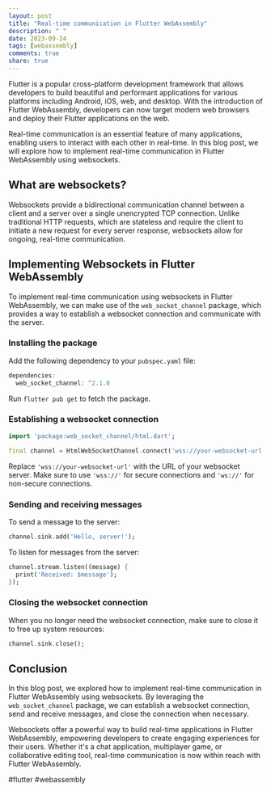 ```yaml
---
layout: post
title: "Real-time communication in Flutter WebAssembly"
description: " "
date: 2023-09-24
tags: [webassembly]
comments: true
share: true
---
```


Flutter is a popular cross-platform development framework that allows developers to build beautiful and performant applications for various platforms including Android, iOS, web, and desktop. With the introduction of Flutter WebAssembly, developers can now target modern web browsers and deploy their Flutter applications on the web.

Real-time communication is an essential feature of many applications, enabling users to interact with each other in real-time. In this blog post, we will explore how to implement real-time communication in Flutter WebAssembly using websockets.

## What are websockets?

Websockets provide a bidirectional communication channel between a client and a server over a single unencrypted TCP connection. Unlike traditional HTTP requests, which are stateless and require the client to initiate a new request for every server response, websockets allow for ongoing, real-time communication.

## Implementing Websockets in Flutter WebAssembly

To implement real-time communication using websockets in Flutter WebAssembly, we can make use of the `web_socket_channel` package, which provides a way to establish a websocket connection and communicate with the server.

### Installing the package

Add the following dependency to your `pubspec.yaml` file:

```dart
dependencies:
  web_socket_channel: ^2.1.0
```

Run `flutter pub get` to fetch the package.

### Establishing a websocket connection

```dart
import 'package:web_socket_channel/html.dart';

final channel = HtmlWebSocketChannel.connect('wss://your-websocket-url');
```

Replace `'wss://your-websocket-url'` with the URL of your websocket server. Make sure to use `'wss://'` for secure connections and `'ws://'` for non-secure connections.

### Sending and receiving messages

To send a message to the server:

```dart
channel.sink.add('Hello, server!');
```

To listen for messages from the server:

```dart
channel.stream.listen((message) {
  print('Received: $message');
});
```

### Closing the websocket connection

When you no longer need the websocket connection, make sure to close it to free up system resources:

```dart
channel.sink.close();
```

## Conclusion

In this blog post, we explored how to implement real-time communication in Flutter WebAssembly using websockets. By leveraging the `web_socket_channel` package, we can establish a websocket connection, send and receive messages, and close the connection when necessary.

Websockets offer a powerful way to build real-time applications in Flutter WebAssembly, empowering developers to create engaging experiences for their users. Whether it's a chat application, multiplayer game, or collaborative editing tool, real-time communication is now within reach with Flutter WebAssembly.

#flutter #webassembly